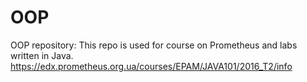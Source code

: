 # OOP
OOP repository:
This repo is used for course on Prometheus and labs written in Java.
https://edx.prometheus.org.ua/courses/EPAM/JAVA101/2016_T2/info
